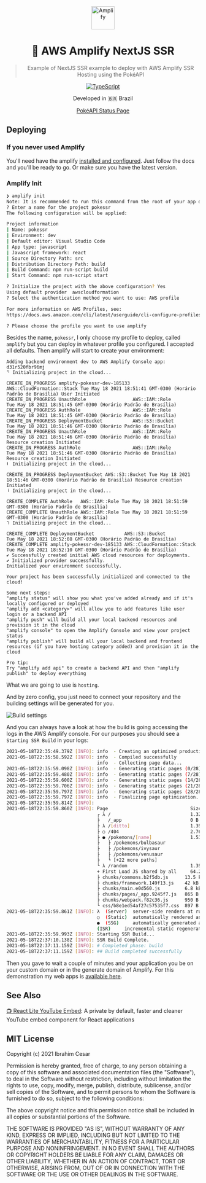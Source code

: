 <div align="center">
  <a href="https://amplify.aws/community">
    <img alt="Amplify" src="https://github.com/aws-amplify/community/blob/master/src/assets/images/logo-dark.png" width="60" />
  </a>

<h1>
  👾 AWS Amplify NextJS SSR
</h1>
<blockquote>Example of NextJS SSR example to deploy with AWS Amplify SSR Hosting using the PokéAPI</blockquote>


  [![TypeScript](https://badges.frapsoft.com/typescript/code/typescript.svg?v=101)](https://github.com/ellerbrock/typescript-badges/)
 

<p>Developed in 🇧🇷 <span role="img" aria-label="Flag for Brazil">Brazil</p>

[PokéAPI Status Page](https://updown.io/akzp)

</div>

## Deploying

### If you never used Amplify

You'll need have the amplify [installed and configured](https://docs.amplify.aws/cli/start/install). Just follow the docs and you'll be ready to go. Or make sure you have the latest version.

### Amplify Init

```bash
❯ amplify init
Note: It is recommended to run this command from the root of your app directory
? Enter a name for the project pokessr
The following configuration will be applied:

Project information
| Name: pokessr
| Environment: dev
| Default editor: Visual Studio Code
| App type: javascript
| Javascript framework: react
| Source Directory Path: src
| Distribution Directory Path: build
| Build Command: npm run-script build
| Start Command: npm run-script start

? Initialize the project with the above configuration? Yes
Using default provider  awscloudformation
? Select the authentication method you want to use: AWS profile

For more information on AWS Profiles, see:
https://docs.aws.amazon.com/cli/latest/userguide/cli-configure-profiles.html

? Please choose the profile you want to use amplify
```
Besides the name, `pokessr`, I only choose my profile to deploy, called `amplify` but you can deploy in whatever profile you configured. I accepted all defaults. Then amplify will start to create your environment:

```
Adding backend environment dev to AWS Amplify Console app: d31r520fbr96mj
⠙ Initializing project in the cloud...

CREATE_IN_PROGRESS amplify-pokessr-dev-185133 AWS::CloudFormation::Stack Tue May 18 2021 18:51:41 GMT-0300 (Horário Padrão de Brasília) User Initiated
CREATE_IN_PROGRESS UnauthRole                 AWS::IAM::Role             Tue May 18 2021 18:51:45 GMT-0300 (Horário Padrão de Brasília)
CREATE_IN_PROGRESS AuthRole                   AWS::IAM::Role             Tue May 18 2021 18:51:45 GMT-0300 (Horário Padrão de Brasília)
CREATE_IN_PROGRESS DeploymentBucket           AWS::S3::Bucket            Tue May 18 2021 18:51:46 GMT-0300 (Horário Padrão de Brasília)
CREATE_IN_PROGRESS UnauthRole                 AWS::IAM::Role             Tue May 18 2021 18:51:46 GMT-0300 (Horário Padrão de Brasília) Resource creation Initiated
CREATE_IN_PROGRESS AuthRole                   AWS::IAM::Role             Tue May 18 2021 18:51:46 GMT-0300 (Horário Padrão de Brasília) Resource creation Initiated
⠇ Initializing project in the cloud...

CREATE_IN_PROGRESS DeploymentBucket AWS::S3::Bucket Tue May 18 2021 18:51:46 GMT-0300 (Horário Padrão de Brasília) Resource creation Initiated
⠸ Initializing project in the cloud...

CREATE_COMPLETE AuthRole   AWS::IAM::Role Tue May 18 2021 18:51:59 GMT-0300 (Horário Padrão de Brasília)
CREATE_COMPLETE UnauthRole AWS::IAM::Role Tue May 18 2021 18:51:59 GMT-0300 (Horário Padrão de Brasília)
⠹ Initializing project in the cloud...

CREATE_COMPLETE DeploymentBucket           AWS::S3::Bucket            Tue May 18 2021 18:52:08 GMT-0300 (Horário Padrão de Brasília)
CREATE_COMPLETE amplify-pokessr-dev-185133 AWS::CloudFormation::Stack Tue May 18 2021 18:52:10 GMT-0300 (Horário Padrão de Brasília)
✔ Successfully created initial AWS cloud resources for deployments.
✔ Initialized provider successfully.
Initialized your environment successfully.

Your project has been successfully initialized and connected to the cloud!

Some next steps:
"amplify status" will show you what you've added already and if it's locally configured or deployed
"amplify add <category>" will allow you to add features like user login or a backend API
"amplify push" will build all your local backend resources and provision it in the cloud
"amplify console" to open the Amplify Console and view your project status
"amplify publish" will build all your local backend and frontend resources (if you have hosting category added) and provision it in the cloud

Pro tip:
Try "amplify add api" to create a backend API and then "amplify publish" to deploy everything
```
What we are going to use is `hosting`.

And by zero config, you just need to connect your repository and the building settings will be generated for you. 

![Build settings](https://dev-to-uploads.s3.amazonaws.com/uploads/articles/nplnbf5sqsoy4mkvrb8k.png)

And you can always have a look at how the build is going accessing the logs in the AWS Amplify console. For our purposes you should see a `Starting SSR Build` in your logs:

```bash
2021-05-18T22:35:49.379Z [INFO]: info  - Creating an optimized production build...
2021-05-18T22:35:58.592Z [INFO]: info  - Compiled successfully
                                 info  - Collecting page data...
2021-05-18T22:35:59.098Z [INFO]: info  - Generating static pages (0/28)
2021-05-18T22:35:59.480Z [INFO]: info  - Generating static pages (7/28)
2021-05-18T22:35:59.600Z [INFO]: info  - Generating static pages (14/28)
2021-05-18T22:35:59.706Z [INFO]: info  - Generating static pages (21/28)
2021-05-18T22:35:59.797Z [INFO]: info  - Generating static pages (28/28)
2021-05-18T22:35:59.797Z [INFO]: info  - Finalizing page optimization...
2021-05-18T22:35:59.814Z [INFO]: 
2021-05-18T22:35:59.860Z [INFO]: Page                              Size     First Load JS
                                 ┌ λ /                             1.32 kB        68.7 kB
                                 ├   /_app                         0 B            64.2 kB
                                 ├ λ /[ditto]                      1.39 kB        68.7 kB
                                 ├ ○ /404                          2.76 kB        66.9 kB
                                 ├ ● /pokemons/[name]              1.53 kB        68.9 kB
                                 ├   ├ /pokemons/bulbasaur
                                 ├   ├ /pokemons/ivysaur
                                 ├   ├ /pokemons/venusaur
                                 ├   └ [+22 more paths]
                                 └ λ /random                       1.39 kB        68.7 kB
                                 + First Load JS shared by all     64.2 kB
                                 ├ chunks/commons.b2f5db.js      13.5 kB
                                 ├ chunks/framework.149f13.js    42 kB
                                 ├ chunks/main.e0d560.js         6.8 kB
                                 ├ chunks/pages/_app.9245f7.js   865 B
                                 ├ chunks/webpack.f82c36.js      950 B
                                 └ css/b8e1ed54af27c57535f7.css  897 B
2021-05-18T22:35:59.861Z [INFO]: λ  (Server)  server-side renders at runtime (uses getInitialProps or getServerSideProps)
                                 ○  (Static)  automatically rendered as static HTML (uses no initial props)
                                 ●  (SSG)     automatically generated as static HTML + JSON (uses getStaticProps)
                                 (ISR)     incremental static regeneration (uses revalidate in getStaticProps)
2021-05-18T22:35:59.993Z [INFO]: Starting SSR Build...
2021-05-18T22:37:10.138Z [INFO]: SSR Build Complete.
2021-05-18T22:37:11.159Z [INFO]: # Completed phase: build
2021-05-18T22:37:11.159Z [INFO]: ## Build completed successfully
```

Then you gave to wait a couple of minutes and your application you be on your custom domain or in the generate domain of Amplify. For this demonstration my web apps is [available here](https://main.d31r520fbr96mj.amplifyapp.com/).

## See Also
[📺 React Lite YouTube Embed](https://github.com/ibrahimcesar/react-lite-youtube-embed): A private by default, faster and cleaner YouTube embed component for React applications

## MIT License

Copyright (c) 2021 Ibrahim Cesar

Permission is hereby granted, free of charge, to any person obtaining a copy
of this software and associated documentation files (the "Software"), to deal
in the Software without restriction, including without limitation the rights
to use, copy, modify, merge, publish, distribute, sublicense, and/or sell
copies of the Software, and to permit persons to whom the Software is
furnished to do so, subject to the following conditions:

The above copyright notice and this permission notice shall be included in all
copies or substantial portions of the Software.

THE SOFTWARE IS PROVIDED "AS IS", WITHOUT WARRANTY OF ANY KIND, EXPRESS OR
IMPLIED, INCLUDING BUT NOT LIMITED TO THE WARRANTIES OF MERCHANTABILITY,
FITNESS FOR A PARTICULAR PURPOSE AND NONINFRINGEMENT. IN NO EVENT SHALL THE
AUTHORS OR COPYRIGHT HOLDERS BE LIABLE FOR ANY CLAIM, DAMAGES OR OTHER
LIABILITY, WHETHER IN AN ACTION OF CONTRACT, TORT OR OTHERWISE, ARISING FROM,
OUT OF OR IN CONNECTION WITH THE SOFTWARE OR THE USE OR OTHER DEALINGS IN THE
SOFTWARE.